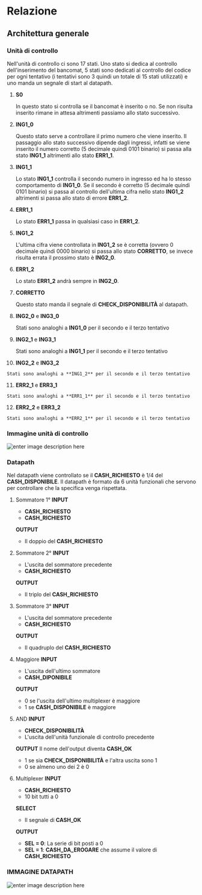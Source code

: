# Relazione

##  Architettura generale

### Unità di controllo

Nell'unità di controllo ci sono 17 stati. 
Uno stato si dedica al controllo dell'inserimento del bancomat, 5 stati sono dedicati al controllo del codice per ogni tentativo (i tentativi sono 3 quindi un totale di 15 stati utilizzati) e uno manda un segnale di start al datapath.
 

 1. **S0**

	In questo stato si controlla se il bancomat è inserito o no. Se non risulta inserito rimane in attesa altrimenti passiamo allo stato successivo.
	
 2. **ING1_0**

	Questo stato serve a controllare il primo numero che viene inserito. Il passaggio allo stato successivo dipende dagli ingressi, infatti se viene inserito il numero corretto (5 decimale quindi 0101 binario) si passa alla stato **ING1_1** altrimenti allo stato **ERR1_1**.

 3. **ING1_1**

	Lo stato **ING1_1** controlla il secondo numero in ingresso ed ha lo stesso comportamento di  **ING1_0**.
	Se il secondo è corretto (5 decimale quindi 0101 binario)  si passa al controllo dell'ultima cifra nello stato **ING1_2** altrimenti si passa allo stato di errore **ERR1_2**.

 4. **ERR1_1**

	Lo stato **ERR1_1** passa in qualsiasi caso in  **ERR1_2**.

 5. **ING1_2**

	L'ultima cifra viene controllata in **ING1_2** se è corretta (ovvero 0 decimale quindi 0000 binario) si passa allo stato **CORRETTO**, se invece risulta errata il prossimo stato è **ING2_0**.

 6. **ERR1_2**

	Lo stato **ERR1_2** andrà sempre in **ING2_0**.

 7. **CORRETTO**

	Questo stato manda il segnale di **CHECK_DISPONIBILITÀ** al datapath.
 
 8. **ING2_0** e **ING3_0**

 	Stati sono analoghi a **ING1_0** per il secondo e il terzo tentativo
 
 9. **ING2_1** e **ING3_1**

	Stati sono analoghi a **ING1_1** per il secondo e il terzo tentativo

 10. **ING2_2** e **ING3_2**

	Stati sono analoghi a **ING1_2** per il secondo e il terzo tentativo

 11. **ERR2_1** e **ERR3_1**

	Stati sono analoghi a **ERR1_1** per il secondo e il terzo tentativo

 12. **ERR2_2** e **ERR3_2**
 
	Stati sono analoghi a **ERR2_1** per il secondo e il terzo tentativo

### Immagine unità di controllo
![enter image description here](https://cdn.discordapp.com/attachments/791357643905171471/795579323615674398/STG.png)

### Datapath
Nel datapath viene controllato se il **CASH_RICHIESTO** è 1/4 del **CASH_DISPONIBILE**.
Il datapath è formato da 6 unità funzionali che servono per controllare che la specifica venga rispettata.

1. Sommatore 1°
	**INPUT**
	- **CASH_RICHIESTO**
	- **CASH_RICHIESTO**
		
	**OUTPUT**
	- Il doppio del **CASH_RICHIESTO** 
2. Sommatore 2°
	**INPUT**
	- L'uscita del sommatore precedente
	- **CASH_RICHIESTO**
		
	**OUTPUT**
	- Il triplo del **CASH_RICHIESTO** 
3. Sommatore 3°
	 **INPUT**
	 -  L'uscita del sommatore precedente  	
	 - **CASH_RICHIESTO**
		
	**OUTPUT**
	- Il quadruplo del **CASH_RICHIESTO** 
4. Maggiore 
 **INPUT**
	 - L'uscita dell'ultimo sommatore
	 - 	**CASH_DIPONIBILE**
	
	**OUTPUT**
	- 0 se l'uscita dell'ultimo multiplexer è maggiore
	- 1 se **CASH_DISPONIBILE** è maggiore
5. AND
	**INPUT**
	- **CHECK_DISPONIBILITÀ**
	- L'uscita dell'unità funzionale di controllo precedente

	**OUTPUT**
	Il nome dell'output diventa **CASH_OK**
	- 1 se sia **CHECK_DISPONIBILITÀ** e l'altra uscita sono 1
	- 0 se almeno uno dei 2 è 0

	
7. Multiplexer
	**INPUT** 
	-  **CASH_RICHIESTO**
	- 10 bit tutti a 0

	**SELECT**
	- Il segnale di **CASH_OK**

	**OUTPUT**
	- **SEL = 0**: La serie di bit posti a 0
	- **SEL = 1**: **CASH_DA_EROGARE** che assume il valore di **CASH_RICHIESTO**

### IMMAGINE DATAPATH 
![enter image description here](https://media.discordapp.net/attachments/791357643905171471/795322878836998194/Datapath.png?width=1063&height=671)